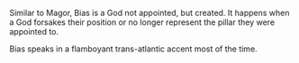 Similar to Magor, Bias is a God not appointed, but created. It happens when a God forsakes their position or no longer represent the pillar they were appointed to.

Bias speaks in a flamboyant trans-atlantic accent most of the time.